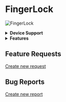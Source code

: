 # FingerLock

![FingerLock](http://mtac.app/repo/assets/com.mtac.fingerlock/banner.png)

<details>
    <summary><strong>Device Support</strong></summary>
    <h6>iPhones & iPads running iOS 14.0 - 16.x. Works with rootless jailbreaks</h6>
</details>

<details>
  <summary><strong>Features</strong></summary>
  <h6>Themes</h6>
  <ul>
    <li>Create new theme</li>
    <li>Export theme</li>
    <li>Import theme</li>
  </ul>
  <h6>Colors</h6>
  <ul>
    <li>Set custom color & alpha</li>
  </ul>
  <h6>Lockscreen Editor</h6>
  <ul>
    <li>Set vertical & horizontal offset</li>
    <li>Set image insets</li>
    <li>Change button theme</li>
  </ul>
  <h6>Lockscreen Elements</h6>
  <ul>
    <li>Hide unlock message</li>
    <li>Hide page dots</li>
  </ul>
 </details>

## Feature Requests

[Create new request](https://github.com/MTACS/FingerLock/issues/new?assignees=MTACS&labels=&template=feature_request.md&title=)

## Bug Reports

[Create new report](https://github.com/MTACS/FingerLock/issues/new?assignees=MTACS&labels=bug&template=bug-report.md&title=)

